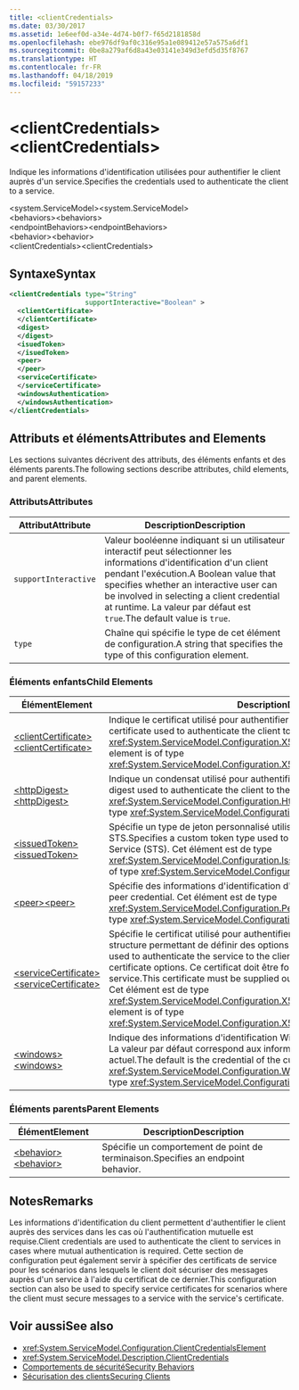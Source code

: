 ```yaml
---
title: <clientCredentials>
ms.date: 03/30/2017
ms.assetid: 1e6eef0d-a34e-4d74-b0f7-f65d2181858d
ms.openlocfilehash: ebe976df9af0c316e95a1e089412e57a575a6df1
ms.sourcegitcommit: 0be8a279af6d8a43e03141e349d3efd5d35f8767
ms.translationtype: HT
ms.contentlocale: fr-FR
ms.lasthandoff: 04/18/2019
ms.locfileid: "59157233"
---
```

# <a name="clientcredentials"></a><span data-ttu-id="d70da-101">\<clientCredentials></span><span class="sxs-lookup"><span data-stu-id="d70da-101">\<clientCredentials></span></span>
<span data-ttu-id="d70da-102">Indique les informations d'identification utilisées pour authentifier le client auprès d'un service.</span><span class="sxs-lookup"><span data-stu-id="d70da-102">Specifies the credentials used to authenticate the client to a service.</span></span>  
  
 <span data-ttu-id="d70da-103">\<system.ServiceModel></span><span class="sxs-lookup"><span data-stu-id="d70da-103">\<system.ServiceModel></span></span>  
<span data-ttu-id="d70da-104">\<behaviors></span><span class="sxs-lookup"><span data-stu-id="d70da-104">\<behaviors></span></span>  
<span data-ttu-id="d70da-105">\<endpointBehaviors></span><span class="sxs-lookup"><span data-stu-id="d70da-105">\<endpointBehaviors></span></span>  
<span data-ttu-id="d70da-106">\<behavior></span><span class="sxs-lookup"><span data-stu-id="d70da-106">\<behavior></span></span>  
<span data-ttu-id="d70da-107">\<clientCredentials></span><span class="sxs-lookup"><span data-stu-id="d70da-107">\<clientCredentials></span></span>  
  
## <a name="syntax"></a><span data-ttu-id="d70da-108">Syntaxe</span><span class="sxs-lookup"><span data-stu-id="d70da-108">Syntax</span></span>  
  
```xml  
<clientCredentials type="String"
                   supportInteractive="Boolean" >
  <clientCertificate>
  </clientCertificate>
  <digest>
  </digest>
  <isuedToken>
  </isuedToken>
  <peer>
  </peer>
  <serviceCertificate>
  </serviceCertificate>
  <windowsAuthentication>
  </windowsAuthentication>
</clientCredentials>
```  
  
## <a name="attributes-and-elements"></a><span data-ttu-id="d70da-109">Attributs et éléments</span><span class="sxs-lookup"><span data-stu-id="d70da-109">Attributes and Elements</span></span>  
 <span data-ttu-id="d70da-110">Les sections suivantes décrivent des attributs, des éléments enfants et des éléments parents.</span><span class="sxs-lookup"><span data-stu-id="d70da-110">The following sections describe attributes, child elements, and parent elements.</span></span>  
  
### <a name="attributes"></a><span data-ttu-id="d70da-111">Attributs</span><span class="sxs-lookup"><span data-stu-id="d70da-111">Attributes</span></span>  
  
|<span data-ttu-id="d70da-112">Attribut</span><span class="sxs-lookup"><span data-stu-id="d70da-112">Attribute</span></span>|<span data-ttu-id="d70da-113">Description</span><span class="sxs-lookup"><span data-stu-id="d70da-113">Description</span></span>|  
|---------------|-----------------|  
|`supportInteractive`|<span data-ttu-id="d70da-114">Valeur booléenne indiquant si un utilisateur interactif peut sélectionner les informations d'identification d'un client pendant l'exécution.</span><span class="sxs-lookup"><span data-stu-id="d70da-114">A Boolean value that specifies whether an interactive user can be involved in selecting a client credential at runtime.</span></span> <span data-ttu-id="d70da-115">La valeur par défaut est `true`.</span><span class="sxs-lookup"><span data-stu-id="d70da-115">The default value is `true`.</span></span>|  
|`type`|<span data-ttu-id="d70da-116">Chaîne qui spécifie le type de cet élément de configuration.</span><span class="sxs-lookup"><span data-stu-id="d70da-116">A string that specifies the type of this configuration element.</span></span>|  
  
### <a name="child-elements"></a><span data-ttu-id="d70da-117">Éléments enfants</span><span class="sxs-lookup"><span data-stu-id="d70da-117">Child Elements</span></span>  
  
|<span data-ttu-id="d70da-118">Élément</span><span class="sxs-lookup"><span data-stu-id="d70da-118">Element</span></span>|<span data-ttu-id="d70da-119">Description</span><span class="sxs-lookup"><span data-stu-id="d70da-119">Description</span></span>|  
|-------------|-----------------|  
|[<span data-ttu-id="d70da-120">\<clientCertificate></span><span class="sxs-lookup"><span data-stu-id="d70da-120">\<clientCertificate></span></span>](../../../../../docs/framework/configure-apps/file-schema/wcf/clientcertificate-of-clientcredentials-element.md)|<span data-ttu-id="d70da-121">Indique le certificat utilisé pour authentifier le client auprès du service.</span><span class="sxs-lookup"><span data-stu-id="d70da-121">Specifies the certificate used to authenticate the client to the service.</span></span> <span data-ttu-id="d70da-122">Cet élément est de type <xref:System.ServiceModel.Configuration.X509InitiatorCertificateClientElement>.</span><span class="sxs-lookup"><span data-stu-id="d70da-122">This element is of type <xref:System.ServiceModel.Configuration.X509InitiatorCertificateClientElement>.</span></span>|  
|[<span data-ttu-id="d70da-123">\<httpDigest></span><span class="sxs-lookup"><span data-stu-id="d70da-123">\<httpDigest></span></span>](../../../../../docs/framework/configure-apps/file-schema/wcf/httpdigest-element.md)|<span data-ttu-id="d70da-124">Indique un condensat utilisé pour authentifier le client auprès du service.</span><span class="sxs-lookup"><span data-stu-id="d70da-124">Specifies a digest used to authenticate the client to the service.</span></span> <span data-ttu-id="d70da-125">Cet élément est de type <xref:System.ServiceModel.Configuration.HttpDigestClientElement>.</span><span class="sxs-lookup"><span data-stu-id="d70da-125">This element is of type <xref:System.ServiceModel.Configuration.HttpDigestClientElement>.</span></span>|  
|[<span data-ttu-id="d70da-126">\<issuedToken></span><span class="sxs-lookup"><span data-stu-id="d70da-126">\<issuedToken></span></span>](../../../../../docs/framework/configure-apps/file-schema/wcf/issuedtoken.md)|<span data-ttu-id="d70da-127">Spécifie un type de jeton personnalisé utilisé pour authentifier le client à un service STS.</span><span class="sxs-lookup"><span data-stu-id="d70da-127">Specifies a custom token type used to authenticate the client to a Secure Token Service (STS).</span></span> <span data-ttu-id="d70da-128">Cet élément est de type <xref:System.ServiceModel.Configuration.IssuedTokenClientElement>.</span><span class="sxs-lookup"><span data-stu-id="d70da-128">This element is of type <xref:System.ServiceModel.Configuration.IssuedTokenClientElement>.</span></span>|  
|[<span data-ttu-id="d70da-129">\<peer></span><span class="sxs-lookup"><span data-stu-id="d70da-129">\<peer></span></span>](../../../../../docs/framework/configure-apps/file-schema/wcf/peer-of-clientcredentials-element.md)|<span data-ttu-id="d70da-130">Spécifie des informations d'identification d'homologue actuelles.</span><span class="sxs-lookup"><span data-stu-id="d70da-130">Specifies a current peer credential.</span></span> <span data-ttu-id="d70da-131">Cet élément est de type <xref:System.ServiceModel.Configuration.PeerCredentialElement>.</span><span class="sxs-lookup"><span data-stu-id="d70da-131">This element is of type <xref:System.ServiceModel.Configuration.PeerCredentialElement>.</span></span>|  
|[<span data-ttu-id="d70da-132">\<serviceCertificate></span><span class="sxs-lookup"><span data-stu-id="d70da-132">\<serviceCertificate></span></span>](../../../../../docs/framework/configure-apps/file-schema/wcf/servicecertificate-of-clientcredentials-element.md)|<span data-ttu-id="d70da-133">Spécifie le certificat utilisé pour authentifier le service auprès du client et fournit une structure permettant de définir des options de certificat.</span><span class="sxs-lookup"><span data-stu-id="d70da-133">Specifies the certificate used to authenticate the service to the client and provides a structure for setting certificate options.</span></span> <span data-ttu-id="d70da-134">Ce certificat doit être fourni au client hors bande, à partir du service.</span><span class="sxs-lookup"><span data-stu-id="d70da-134">This certificate must be supplied out-of-band from the service to the client.</span></span> <span data-ttu-id="d70da-135">Cet élément est de type <xref:System.ServiceModel.Configuration.X509RecipientCertificateClientElement>.</span><span class="sxs-lookup"><span data-stu-id="d70da-135">This element is of type <xref:System.ServiceModel.Configuration.X509RecipientCertificateClientElement>.</span></span>|  
|[<span data-ttu-id="d70da-136">\<windows></span><span class="sxs-lookup"><span data-stu-id="d70da-136">\<windows></span></span>](../../../../../docs/framework/configure-apps/file-schema/wcf/windows-of-clientcredentials-element.md)|<span data-ttu-id="d70da-137">Indique des informations d'identification Windows.</span><span class="sxs-lookup"><span data-stu-id="d70da-137">Specifies a Windows credential.</span></span> <span data-ttu-id="d70da-138">La valeur par défaut correspond aux informations d'identification du thread actuel.</span><span class="sxs-lookup"><span data-stu-id="d70da-138">The default is the credential of the current thread.</span></span> <span data-ttu-id="d70da-139">Cet élément est de type <xref:System.ServiceModel.Configuration.WindowsClientElement>.</span><span class="sxs-lookup"><span data-stu-id="d70da-139">This element is of type <xref:System.ServiceModel.Configuration.WindowsClientElement>.</span></span>|  
  
### <a name="parent-elements"></a><span data-ttu-id="d70da-140">Éléments parents</span><span class="sxs-lookup"><span data-stu-id="d70da-140">Parent Elements</span></span>  
  
|<span data-ttu-id="d70da-141">Élément</span><span class="sxs-lookup"><span data-stu-id="d70da-141">Element</span></span>|<span data-ttu-id="d70da-142">Description</span><span class="sxs-lookup"><span data-stu-id="d70da-142">Description</span></span>|  
|-------------|-----------------|  
|[<span data-ttu-id="d70da-143">\<behavior></span><span class="sxs-lookup"><span data-stu-id="d70da-143">\<behavior></span></span>](../../../../../docs/framework/configure-apps/file-schema/wcf/behavior-of-endpointbehaviors.md)|<span data-ttu-id="d70da-144">Spécifie un comportement de point de terminaison.</span><span class="sxs-lookup"><span data-stu-id="d70da-144">Specifies an endpoint behavior.</span></span>|  
  
## <a name="remarks"></a><span data-ttu-id="d70da-145">Notes</span><span class="sxs-lookup"><span data-stu-id="d70da-145">Remarks</span></span>  
 <span data-ttu-id="d70da-146">Les informations d'identification du client permettent d'authentifier le client auprès des services dans les cas où l'authentification mutuelle est requise.</span><span class="sxs-lookup"><span data-stu-id="d70da-146">Client credentials are used to authenticate the client to services in cases where mutual authentication is required.</span></span> <span data-ttu-id="d70da-147">Cette section de configuration peut également servir à spécifier des certificats de service pour les scénarios dans lesquels le client doit sécuriser des messages auprès d'un service à l'aide du certificat de ce dernier.</span><span class="sxs-lookup"><span data-stu-id="d70da-147">This configuration section can also be used to specify service certificates for scenarios where the client must secure messages to a service with the service's certificate.</span></span>  
  
## <a name="see-also"></a><span data-ttu-id="d70da-148">Voir aussi</span><span class="sxs-lookup"><span data-stu-id="d70da-148">See also</span></span>

- <xref:System.ServiceModel.Configuration.ClientCredentialsElement>
- <xref:System.ServiceModel.Description.ClientCredentials>
- [<span data-ttu-id="d70da-149">Comportements de sécurité</span><span class="sxs-lookup"><span data-stu-id="d70da-149">Security Behaviors</span></span>](../../../../../docs/framework/wcf/feature-details/security-behaviors-in-wcf.md)
- [<span data-ttu-id="d70da-150">Sécurisation des clients</span><span class="sxs-lookup"><span data-stu-id="d70da-150">Securing Clients</span></span>](../../../../../docs/framework/wcf/securing-clients.md)
